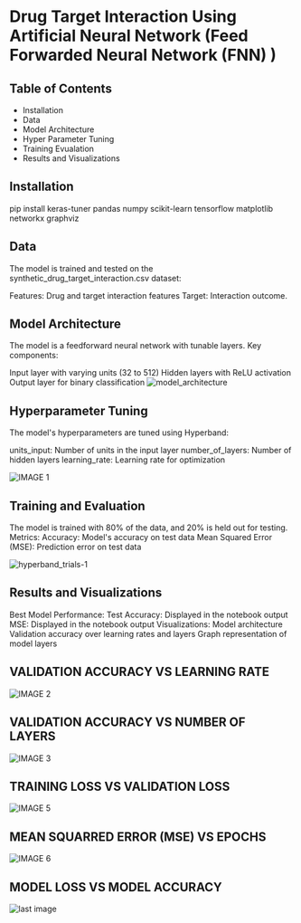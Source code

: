 # Drug Target Interaction Using Artificial Neural Network (Feed Forwarded Neural Network (FNN) )

## Table of Contents
- Installation
- Data
- Model Architecture
- Hyper Parameter Tuning
- Training Evualation
- Results and Visualizations

## Installation
pip install keras-tuner pandas numpy scikit-learn tensorflow matplotlib networkx graphviz

## Data
The model is trained and tested on the synthetic_drug_target_interaction.csv dataset:

Features: Drug and target interaction features
Target: Interaction outcome.

## Model Architecture
The model is a feedforward neural network with tunable layers. Key components:

Input layer with varying units (32 to 512)
Hidden layers with ReLU activation
Output layer for binary classification
![model_architecture](https://github.com/user-attachments/assets/6e8d475b-83b3-4254-9729-87719c0b1357)


## Hyperparameter Tuning
The model's hyperparameters are tuned using Hyperband:

units_input: Number of units in the input layer
number_of_layers: Number of hidden layers
learning_rate: Learning rate for optimization

![IMAGE 1](https://github.com/user-attachments/assets/22f9f08b-c28f-463a-b981-0d43b7880bf1)

## Training and Evaluation
The model is trained with 80% of the data, and 20% is held out for testing.
Metrics:
Accuracy: Model's accuracy on test data
Mean Squared Error (MSE): Prediction error on test data

![hyperband_trials-_1_](https://github.com/user-attachments/assets/397a7d3c-f786-4519-a4dd-3700aafc1578)


## Results and Visualizations
Best Model Performance:
Test Accuracy: Displayed in the notebook output
MSE: Displayed in the notebook output
Visualizations:
Model architecture
Validation accuracy over learning rates and layers
Graph representation of model layers

## VALIDATION ACCURACY VS LEARNING RATE
![IMAGE 2](https://github.com/user-attachments/assets/408df562-df48-48c0-8a2b-1701a0161fe3)
## VALIDATION ACCURACY VS NUMBER OF LAYERS
![IMAGE 3](https://github.com/user-attachments/assets/b049b7b3-945c-4290-a4b2-243a9781dd3c)
## TRAINING LOSS VS VALIDATION LOSS
![IMAGE 5](https://github.com/user-attachments/assets/cc9790f1-0436-40ab-9e50-1a92e730493a)
## MEAN SQUARRED ERROR (MSE) VS EPOCHS
![IMAGE 6](https://github.com/user-attachments/assets/400b9910-8217-4c51-a1df-72d9d3ff66a1)
## MODEL LOSS VS MODEL ACCURACY
![last image](https://github.com/user-attachments/assets/81c19aaf-fb17-4b09-9069-3d80c6e26a97)
